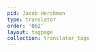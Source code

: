 ```yaml
---
pid: Jacob Hershman
type: translator
order: '062'
layout: tagpage
collection: translator_tags
---
```

